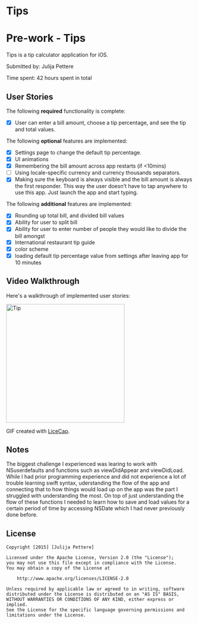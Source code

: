 # Tips
# Pre-work - Tips

Tips is a tip calculator application for iOS.

Submitted by: Julija Pettere

Time spent: 42 hours spent in total

## User Stories

The following **required** functionality is complete:
* [x] User can enter a bill amount, choose a tip percentage, and see the tip and total values.

The following **optional** features are implemented:
* [x] Settings page to change the default tip percentage.
* [x] UI animations
* [x] Remembering the bill amount across app restarts (if <10mins)
* [ ] Using locale-specific currency and currency thousands separators.
* [x] Making sure the keyboard is always visible and the bill amount is always the first responder. This way the user doesn't have to tap anywhere to use this app. Just launch the app and start typing.

The following **additional** features are implemented:

- [x] Rounding up total bill, and divided bill values
- [x] Ability for user to split bill
- [x] Ability for user to enter number of people they would like to divide the bill amongst
- [x] International restaurant tip guide
- [x] color scheme
- [x] loading default tip percentage value from settings after leaving app for 10 minutes

## Video Walkthrough 

Here's a walkthrough of implemented user stories:

<img src= http://giphy.com/gifs/3o8dp1nLCcXB0HyENy title= tipWalkThrough2 width=318 alt= Tip WalkThrough />

GIF created with [LiceCap](http://www.cockos.com/licecap/).

## Notes

The biggest challenge I experienced was learing to work with NSuserdefaults and functions such as
viewDidAppear and viewDidLoad. While I had prior programming experience and did not experience a lot 
of trouble learning swift syntax, uderstanding the flow of the app and connecting that to how things
would load up on the app was the part I struggled with understanding the most. On top of just 
understanding the flow of these functions I needed to learn how to save and load values for a certain
period of time by accessing NSDate which I had never previously done before.

## License

    Copyright [2015] [Julija Pettere]

    Licensed under the Apache License, Version 2.0 (the "License");
    you may not use this file except in compliance with the License.
    You may obtain a copy of the License at

        http://www.apache.org/licenses/LICENSE-2.0

    Unless required by applicable law or agreed to in writing, software
    distributed under the License is distributed on an "AS IS" BASIS,
    WITHOUT WARRANTIES OR CONDITIONS OF ANY KIND, either express or implied.
    See the License for the specific language governing permissions and
    limitations under the License.
